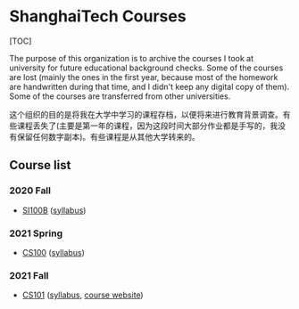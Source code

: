 # ShanghaiTech Courses

[TOC]

The purpose of this organization is to archive the courses I took at university for future educational background checks. Some of the courses are lost (mainly the ones in the first year, because most of the homework are handwritten during that time, and I didn't keep any digital copy of them). Some of the courses are transferred from other universities.

这个组织的目的是将我在大学中学习的课程存档，以便将来进行教育背景调查。有些课程丢失了(主要是第一年的课程，因为这段时间大部分作业都是手写的，我没有保留任何数字副本)。有些课程是从其他大学转来的。

## Course list

### 2020 Fall

- [SI100B](https://github.com/EAinsley-ShanghaiTech-Courses/SI100B) ([syllabus](https://eams.shanghaitech.edu.cn/eams/courseSearchOther!printInfo.action?syllabus.id=335))

### 2021 Spring

- [CS100](https://github.com/EAinsley-ShanghaiTech-Courses/CS100) ([syllabus](https://eams.shanghaitech.edu.cn/eams/courseSearchOther!printInfo.action?syllabus.id=11))

### 2021 Fall

- [CS101](https://github.com/EAinsley-ShanghaiTech-Courses/CS101?) ([syllabus](https://eams.shanghaitech.edu.cn/eams/courseSearchOther!printInfo.action?syllabus.id=849), [course website](https://smart.sist.shanghaitech.edu.cn/cs101/))
<!-- Update in the future -->